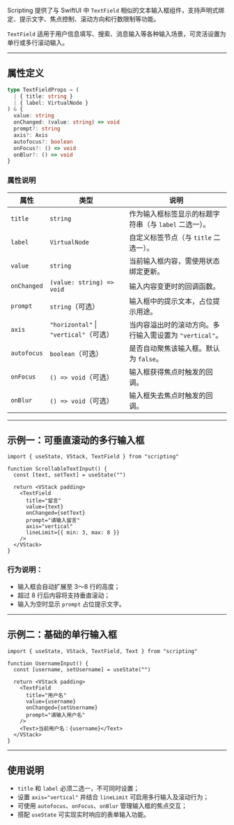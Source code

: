 Scripting 提供了与 SwiftUI 中 `TextField` 相似的文本输入框组件，支持声明式绑定、提示文字、焦点控制、滚动方向和行数限制等功能。

`TextField` 适用于用户信息填写、搜索、消息输入等各种输入场景，可灵活设置为单行或多行滚动输入。

---

## 属性定义

```ts
type TextFieldProps = (
  | { title: string }
  | { label: VirtualNode }
) & {
  value: string
  onChanged: (value: string) => void
  prompt?: string
  axis?: Axis
  autofocus?: boolean
  onFocus?: () => void
  onBlur?: () => void
}
```

### 属性说明

| 属性          | 类型                                                                      | 说明                                       |
| ----------- | ----------------------------------------------------------------------- | ---------------------------------------- |
| `title`     | `string`                                                                | 作为输入框标签显示的标题字符串（与 `label` 二选一）。          |
| `label`     | `VirtualNode`                                                           | 自定义标签节点（与 `title` 二选一）。                  |
| `value`     | `string`                                                                | 当前输入框内容，需使用状态绑定更新。                       |
| `onChanged` | `(value: string) => void`                                               | 输入内容变更时的回调函数。                            |
| `prompt`    | `string`（可选）                                                            | 输入框中的提示文本，占位提示用途。                        |
| `axis`      | `"horizontal"` \| `"vertical"`（可选）                                      | 当内容溢出时的滚动方向。多行输入需设置为 `"vertical"`。       |
| `autofocus` | `boolean`（可选）                                                           | 是否自动聚焦该输入框。默认为 `false`。                  |
| `onFocus`   | `() => void`（可选）                                                        | 输入框获得焦点时触发的回调。                           |
| `onBlur`    | `() => void`（可选）                                                        | 输入框失去焦点时触发的回调。                           |

---

## 示例一：可垂直滚动的多行输入框

```tsx
import { useState, VStack, TextField } from "scripting"

function ScrollableTextInput() {
  const [text, setText] = useState("")

  return <VStack padding>
    <TextField
      title="留言"
      value={text}
      onChanged={setText}
      prompt="请输入留言"
      axis="vertical"
      lineLimit={{ min: 3, max: 8 }}
    />
  </VStack>
}
```

### 行为说明：

* 输入框会自动扩展至 3～8 行的高度；
* 超过 8 行后内容将支持垂直滚动；
* 输入为空时显示 `prompt` 占位提示文字。

---

## 示例二：基础的单行输入框

```tsx
import { useState, VStack, TextField, Text } from "scripting"

function UsernameInput() {
  const [username, setUsername] = useState("")

  return <VStack padding>
    <TextField
      title="用户名"
      value={username}
      onChanged={setUsername}
      prompt="请输入用户名"
    />
    <Text>当前用户名：{username}</Text>
  </VStack>
}
```

---

## 使用说明

* `title` 和 `label` 必须二选一，不可同时设置；
* 设置 `axis="vertical"` 并结合 `lineLimit` 可启用多行输入及滚动行为；
* 可使用 `autofocus`、`onFocus`、`onBlur` 管理输入框的焦点交互；
* 搭配 `useState` 可实现实时响应的表单输入功能。
